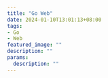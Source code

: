 ```yaml
---
title: "Go Web"
date: 2024-01-10T13:01:13+08:00
tags:
- Go
- Web
featured_image: ""
description: ""
params:
  description: ""
---
```




